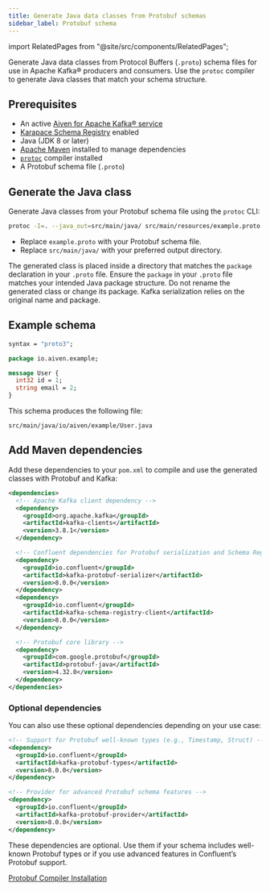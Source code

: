 ```yaml
---
title: Generate Java data classes from Protobuf schemas
sidebar_label: Protobuf schema
---
```


import RelatedPages from "@site/src/components/RelatedPages";

Generate Java data classes from Protocol Buffers (`.proto`) schema files for use in Apache Kafka® producers and consumers. Use the `protoc` compiler to generate Java classes that match your schema structure.

## Prerequisites

- An active [Aiven for Apache Kafka® service](/docs/products/kafka/get-started#create-an-aiven-for-apache-kafka-service)
- [Karapace Schema Registry](/docs/products/kafka/karapace/howto/enable-karapace)
  enabled
- Java (JDK 8 or later)
- [Apache Maven](https://maven.apache.org/) installed to manage dependencies
- [`protoc`](https://grpc.io/docs/protoc-installation/) compiler installed
- A Protobuf schema file (`.proto`)

## Generate the Java class

Generate Java classes from your Protobuf schema file using the `protoc` CLI:

```bash
protoc -I=. --java_out=src/main/java/ src/main/resources/example.proto
```

- Replace `example.proto` with your Protobuf schema file.
- Replace `src/main/java/` with your preferred output directory.

The generated class is placed inside a directory that matches the `package` declaration
in your `.proto` file. Ensure the `package` in your `.proto` file matches your intended
Java package structure. Do not rename the generated class or change its package. Kafka
serialization relies on the original name and package.

## Example schema

```protobuf
syntax = "proto3";

package io.aiven.example;

message User {
  int32 id = 1;
  string email = 2;
}
```

This schema produces the following file:

```plaintext
src/main/java/io/aiven/example/User.java
```

## Add Maven dependencies

Add these dependencies to your `pom.xml` to compile and use the generated classes with
Protobuf and Kafka:

```xml
<dependencies>
  <!-- Apache Kafka client dependency -->
  <dependency>
    <groupId>org.apache.kafka</groupId>
    <artifactId>kafka-clients</artifactId>
    <version>3.8.1</version>
  </dependency>

  <!-- Confluent dependencies for Protobuf serialization and Schema Registry -->
  <dependency>
    <groupId>io.confluent</groupId>
    <artifactId>kafka-protobuf-serializer</artifactId>
    <version>8.0.0</version>
  </dependency>
  <dependency>
    <groupId>io.confluent</groupId>
    <artifactId>kafka-schema-registry-client</artifactId>
    <version>8.0.0</version>
  </dependency>

  <!-- Protobuf core library -->
  <dependency>
    <groupId>com.google.protobuf</groupId>
    <artifactId>protobuf-java</artifactId>
    <version>4.32.0</version>
  </dependency>
</dependencies>
```

### Optional dependencies

You can also use these optional dependencies depending on your use case:

```xml
<!-- Support for Protobuf well-known types (e.g., Timestamp, Struct) -->
<dependency>
  <groupId>io.confluent</groupId>
  <artifactId>kafka-protobuf-types</artifactId>
  <version>8.0.0</version>
</dependency>

<!-- Provider for advanced Protobuf schema features -->
<dependency>
  <groupId>io.confluent</groupId>
  <artifactId>kafka-protobuf-provider</artifactId>
  <version>8.0.0</version>
</dependency>
```

These dependencies are optional. Use them if your schema includes well-known Protobuf
types or if you use advanced features in Confluent’s Protobuf support.

<RelatedPages />

[Protobuf Compiler Installation](https://grpc.io/docs/protoc-installation/)
